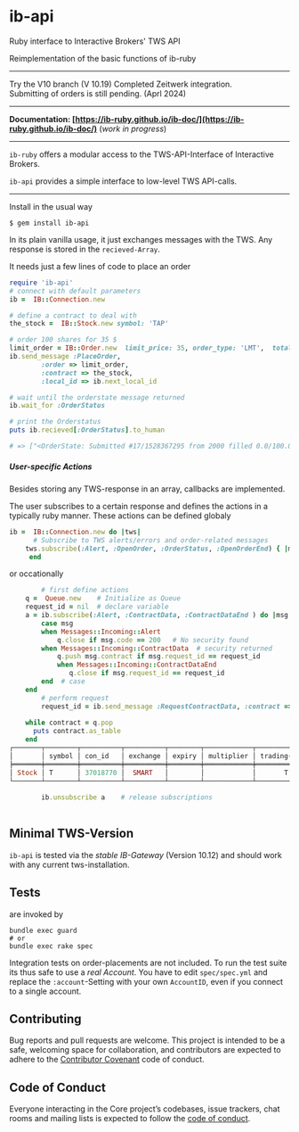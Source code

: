 # ib-api
Ruby interface to Interactive Brokers' TWS API 

Reimplementation of the basic functions of ib-ruby

---

Try the V10 branch  (V 10.19)
    Completed Zeitwerk integration.  
    Submitting of orders is still pending.  (Aprl 2024)

---

__Documentation: [https://ib-ruby.github.io/ib-doc/](https://ib-ruby.github.io/ib-doc/)__  (_work in progress_)

----
`ib-ruby`   offers a modular access to the TWS-API-Interface of Interactive Brokers.

`ib-api`    provides a simple interface to low-level TWS API-calls.  

----

Install in the usual way

```
$ gem install ib-api
```

In its plain vanilla usage, it just exchanges messages with the TWS. Any response is stored in the `recieved-Array`.

It needs just a few lines of code to place an order

```ruby
require 'ib-api'
# connect with default parameters 
ib =  IB::Connection.new 

# define a contract to deal with
the_stock =  IB::Stock.new symbol: 'TAP'

# order 100 shares for 35 $ 
limit_order = IB::Order.new  limit_price: 35, order_type: 'LMT',  total_quantity: 100, action: :buy
ib.send_message :PlaceOrder,
        :order => limit_order,
        :contract => the_stock,
        :local_id => ib.next_local_id

# wait until the orderstate message returned
ib.wait_for :OrderStatus

# print the Orderstatus
puts ib.recieved[:OrderStatus].to_human

# => ["<OrderState: Submitted #17/1528367295 from 2000 filled 0.0/100.0 at 0.0/0.0 why_held >"]

```

##### User-specific Actions
Besides storing any TWS-response in an array, callbacks are implemented.

The user subscribes to a certain response and defines the actions in a typically ruby manner. These actions
can be defined globaly
```ruby
ib =  IB::Connection.new do |tws|
      # Subscribe to TWS alerts/errors and order-related messages
	tws.subscribe(:Alert, :OpenOrder, :OrderStatus, :OpenOrderEnd) { |msg| puts msg.to_human }
     end

```

or occationally

```ruby
        # first define actions
	q =  Queue.new    # Initialize as Queue
	request_id = nil  # declare variable
	a = ib.subscribe(:Alert, :ContractData, :ContractDataEnd ) do |msg| 
		case msg
		when Messages::Incoming::Alert
			q.close if msg.code == 200   # No security found 
		when Messages::Incoming::ContractData  # security returned
			q.push msg.contract if msg.request_id == request_id
	        when Messages::Incoming::ContractDataEnd
		       q.close if msg.request_id == request_id
		end  # case
	end
        # perform request
        request_id = ib.send_message :RequestContractData, :contract => Stock.new(symbol: 'T')
        
	while contract = q.pop 
	  puts contract.as_table 
	end
┌───────┬────────┬──────────┬──────────┬────────┬────────────┬───────────────┬───────┬────────┬──────────┐
│       │ symbol │ con_id   │ exchange │ expiry │ multiplier │ trading-class │ right │ strike │ currency │
╞═══════╪════════╪══════════╪══════════╪════════╪════════════╪═══════════════╪═══════╪════════╪══════════╡
│ Stock │ T      │ 37018770 │  SMART   │        │            │       T       │       │        │   USD    │
└───────┴────────┴──────────┴──────────┴────────┴────────────┴───────────────┴───────┴────────┴──────────┘
  
        ib.unsubscribe a    # release subscriptions
         
```
## Minimal TWS-Version

`ib-api` is tested via the _stable IB-Gateway_ (Version 10.12) and should work with any current tws-installation. 

## Tests

are invoked by 

```
bundle exec guard
# or
bundle exec rake spec
```
Integration tests on order-placements are not included. To run the test suite its thus safe to use a _real Account_.
You have to edit `spec/spec.yml` and replace the `:account`-Setting with your own `AccountID`, even if you connect to a single account. 
 

## Contributing

Bug reports and pull requests are welcome. This project is intended to be a safe, welcoming space for collaboration, and contributors are expected to adhere to the [Contributor Covenant](http://contributor-covenant.org) code of conduct.

## Code of Conduct

Everyone interacting in the Core project’s codebases, issue trackers, chat rooms and mailing lists is expected to follow the [code of conduct](https://github.com/[USERNAME]/ib-api/blob/master/CODE_OF_CONDUCT.md).
